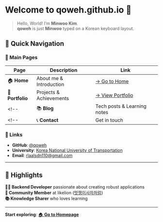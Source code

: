 # Welcome to qoweh.github.io 👋

> Hello, World! I’m **Minwoo Kim**. <br>
> **qoweh** is just **Minwoo** typed on a Korean keyboard layout. <br>

## 🚀 Quick Navigation

### 📖 Main Pages
| Page | Description | Link |
|------|-------------|------|
| 🏠 **Home** | About me & Introduction | [→ Go to Home](./index.md) |
| 💼 **Portfolio** | Projects & Achievements | [→ View Portfolio](./portfolio.md) |
<!-- | 📚 **Blog** | Tech posts & Learning notes | [→ Read Blog](./blog.md) | -->
<!-- | 📞 **Contact** | Get in touch | [→ Contact Info](./contact.md) | -->

### 🎯 Links
- **GitHub**: [@qoweh](https://github.com/qoweh)
- **University**: [Korea National University of Transportation](https://www.ut.ac.kr/)
- **Email**: [rlaalsdn110@gmail.com](mailto:rlaalsdn110@gmail.com)
<!-- - **Full Portfolio PDF**: [📋 Download](./portfolio/Postfolio.pdf) -->
---
## 🌟 Highlights
**👨‍💻 Backend Developer** passionate about creating robust applications  
**🦁 Community Member** at likelion ([멋쟁이사자처럼](https://likelion.university/))  
**📚 Knowledge Sharer** who loves learning  

---

<!-- ## 📁 Repository Structure 
```
qoweh.github.io/
├── index.md          # 🏠 Main homepage
├── portfolio.md       # 💼 Portfolio showcase
├── blog.md           # 📚 Blog posts (coming soon)
├── contact.md        # 📞 Contact information
├── introduce/        # 📋 Introduction materials
└── portfolio/        # 🗂️ Project files & documents
    ├── git-github/   # Git & GitHub session materials
    └── trenditon/    # Trenditon hackathon project
```
---
-->
**Start exploring**: [🏠 **Go to Homepage**](./index.md)
